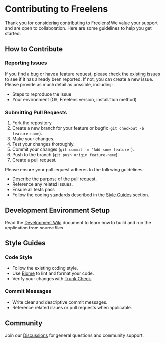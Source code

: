 # Contributing to Freelens

Thank you for considering contributing to Freelens! We value your support and
are open to collaboration. Here are some guidelines to help you get started.

## How to Contribute

### Reporting Issues

If you find a bug or have a feature request, please check the [existing
issues](https://github.com/freelensapp/freelens/issues) to see if it has
already been reported. If not, you can create a new issue. Please provide as
much detail as possible, including:

- Steps to reproduce the issue
- Your environment (OS, Freelens version, installation method)

### Submitting Pull Requests

1. Fork the repository.
2. Create a new branch for your feature or bugfix (`git checkout -b feature-name`).
3. Make your changes.
4. Test your changes thoroughly.
5. Commit your changes (`git commit -m 'Add some feature'`).
6. Push to the branch (`git push origin feature-name`).
7. Create a pull request.

Please ensure your pull request adheres to the following guidelines:

- Describe the purpose of the pull request.
- Reference any related issues.
- Ensure all tests pass.
- Follow the coding standards described in the [Style Guides](#style-guides) section.

## Development Environment Setup

Read the [Development Wiki](https://github.com/freelensapp/freelens/wiki/Development) document to learn how to build and
run the application from source files.

## Style Guides

### Code Style

- Follow the existing coding style.
- Use [Biome](https://biomejs.dev/) to lint and format your code.
- Verify your changes with [Trunk Check](https://docs.trunk.io/cli).

### Commit Messages

- Write clear and descriptive commit messages.
- Reference related issues or pull requests when applicable.

## Community

Join our [Discussions](https://github.com/freelensapp/freelens/discussions)
for general questions and community support.
